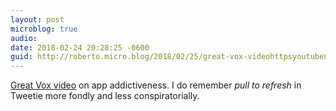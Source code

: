 ```yaml
---
layout: post
microblog: true
audio: 
date: 2018-02-24 20:28:25 -0600
guid: http://roberto.micro.blog/2018/02/25/great-vox-videohttpsyoutubenumaqkpzns.html
---
```

[Great Vox video](https://youtu.be/NUMa0QkPzns) on app addictiveness. I do remember _pull to refresh_ in Tweetie more fondly and less conspiratorially.
